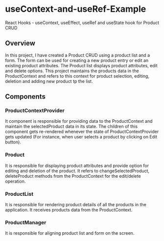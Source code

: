 # useContext-and-useRef-Example

React Hooks - useContext, useEffect, useRef and useState hook for Product CRUD

## Overview

In this project, I have created a Product CRUD using a product list and a form. The form can be used for creating a new product entry or edit an existing product attributes. The Product list displays product attributes, edit and delete options. This project maintains the products data in the ProductContext and refers to this context for product selection, editing, deletion and adding new product tp the list.

## Components

### ProductContextProvider

It component is responsible for providing data to the ProductContext and maintain the selectedProduct data in its state. The children of this component gets re-rendered whenever the state of ProductContextProvider gets updated (For instance, when user selects a product by clicking on Edit button).

### Product

It is responsible for displaying product attributes and provide option for editing and deletion of the product. It refers to changeSelectedProduct, deleteProduct methods from the ProductContext for the edit/delete operation.

### ProductList

It is responsible for rendering product details of all the products in the application. It receives products data from the ProductContext.

### ProductManager

It is responsible for aligning product list and form on the screen.
